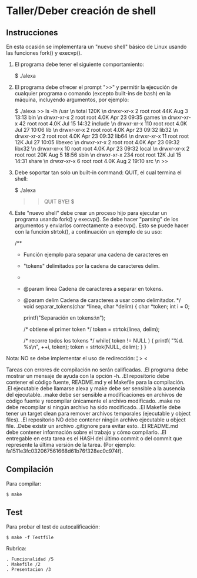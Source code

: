 # Taller/Deber creación de shell

## Instrucciones
En esta ocasión se implementara un "nuevo shell" básico de Linux usando las funciones fork() y execvp(). 
1. El programa debe tener el siguiente comportamiento:

	$ ./alexa
	>> 
2. El programa debe ofrecer el prompt ">>" y permitir la ejecución de cualquier programa o comando (excepto built-ins de bash) en la máquina, incluyendo argumentos, por ejemplo:

	$ ./alexa
	\>> ls -lh /usr \n
	total 120K \n
	drwxr-xr-x   2 root root  44K Aug  3 13:13 bin \n
	drwxr-xr-x   2 root root 4.0K Apr 23 09:35 games \n
	drwxr-xr-x  42 root root 4.0K Jul 15 14:32 include \n
	drwxr-xr-x 110 root root 4.0K Jul 27 10:06 lib \n
	drwxr-xr-x   2 root root 4.0K Apr 23 09:32 lib32 \n
	drwxr-xr-x   2 root root 4.0K Apr 23 09:32 lib64 \n
	drwxr-xr-x  11 root root  12K Jul 27 10:05 libexec \n
	drwxr-xr-x   2 root root 4.0K Apr 23 09:32 libx32 \n
	drwxr-xr-x  10 root root 4.0K Apr 23 09:32 local \n
	drwxr-xr-x   2 root root  20K Aug  5 18:56 sbin \n
	drwxr-xr-x 234 root root  12K Jul 15 14:31 share \n
	drwxr-xr-x   6 root root 4.0K Aug  2 19:10 src \n
	\>>
	
	
3. Debe soportar tan solo un built-in command: QUIT, el cual termina el shell:

	$ ./alexa
	>>QUIT
	BYE!
	$ 

4. Este "nuevo shell" debe crear un proceso hijo para ejecutar un programa usando fork() y execvp(). Se debe hacer "parsing" de los argumentos y enviarlos correctamente a execvp(). 
Esto se puede hacer con la función strtok(), a continuación un ejemplo de su uso:

	/**
	* Función ejemplo para separar una cadena de caracteres en
	* "tokens" delimitados por la cadena de caracteres delim.
 	*
 	* @param linea Cadena de caracteres a separar en tokens.
 	* @param delim Cadena de caracteres a usar como delimitador.
 	*/
	void separar_tokens(char *linea, char *delim)
	{
		char *token;
		int i = 0;

		printf("Separación en tokens:\n");

		/* obtiene el primer token */
		token = strtok(linea, delim);

		/* recorre todos los tokens */
		while( token != NULL ) {
			printf( "%d. %s\n", ++i, token);
			token = strtok(NULL, delim);
		}
	}

Nota: NO se debe implementar el uso de redirección: ¦ > <

Tareas con errores de compilación no serán calificadas.
	.El programa debe mostrar un mensaje de ayuda con la opción -h.
	.El repositorio debe contener el código fuente, README.md y el Makefile para la compilación.
	.El ejecutable debe llamarse alexa y make debe ser sensible a la ausencia del ejecutable.
	.make debe ser sensible a modificaciones en archivos de código fuente y recompilar únicamente el archivo modificado.
	.make no debe recompilar si ningún archivo ha sido modificado.
	.El Makefile debe tener un target clean para remover archivos temporales (ejecutable y object files).
	.El repositorio NO debe contener ningún archivo ejecutable u object file.
	.Debe existir un archivo .gitignore para evitar esto.
	.El README.md debe contener información sobre el trabajo y cómo compilarlo.
	.El entregable en esta tarea es el HASH del último commit o del commit que represente la última versión de la tarea. (Por ejemplo: fa1511e3fc032067561668d61b76f328ec0c974f). 

## Compilación
Para compilar:
```
$ make
```
## Test
Para probar el test de autocalificación:
```
$ make -f Testfile
```
Rubrica:

	. Funcionalidad /5
	. Makefile /2
	. Presentacion /3

